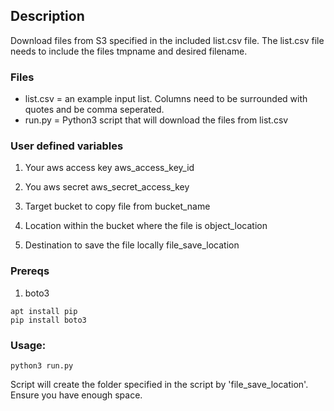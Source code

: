 ## Description
Download files from S3 specified in the included list.csv file. The list.csv file needs to include the files tmpname and desired filename.

### Files
- list.csv = an example input list. Columns need to be surrounded with quotes and be comma seperated.
- run.py = Python3 script that will download the files from list.csv

### User defined variables

1. Your aws access key
aws_access_key_id

2. You aws secret
aws_secret_access_key

3. Target bucket to copy file from
bucket_name

4. Location within the bucket where the file is
object_location

5. Destination to save the file locally
file_save_location

### Prereqs
1. boto3
```
apt install pip
pip install boto3
```

### Usage:
```python3
python3 run.py
```
Script will create the folder specified in the script by 'file_save_location'. Ensure you have enough space.
